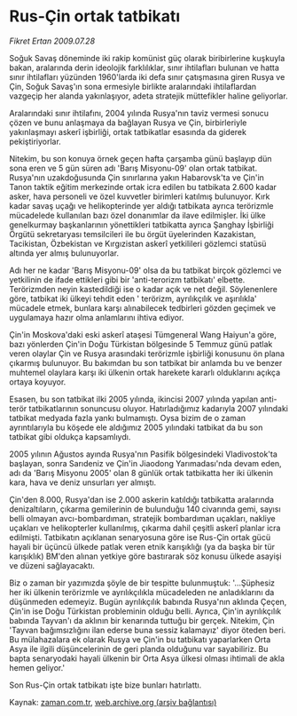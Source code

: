 # Rus-Çin ortak tatbikatı

*Fikret Ertan 2009.07.28*

<tr><td class="metin" colspan="2" style="padding-top: 20px; padding-left: 5px; padding-right: 10px;">Soğuk Savaş döneminde iki rakip komünist güç olarak biribirlerine kuşkuyla bakan, aralarında derin ideolojik farklılıklar, sınır ihtilafları bulunan ve hatta sınır ihtilafları yüzünden 1960'larda iki defa sınır çatışmasına giren Rusya ve Çin, Soğuk Savaş'ın sona ermesiyle birlikte aralarındaki ihtilaflardan vazgeçip her alanda yakınlaşıyor, adeta stratejik müttefikler haline geliyorlar.</td></tr><tr><td class="metin" colspan="2" style="padding-top: 20px; padding-left: 5px; padding-right: 10px;"><p>Aralarındaki sınır ihtilafını, 2004 yılında Rusya'nın taviz vermesi sonucu çözen ve bunu anlaşmaya da bağlayan Rusya ve Çin, birbirleriyle yakınlaşmayı askerî işbirliği, ortak tatbikatlar esasında da giderek pekiştiriyorlar.
<p> Nitekim, bu son konuya örnek geçen hafta çarşamba günü başlayıp dün sona eren ve 5 gün süren adı 'Barış Misyonu-09' olan ortak tatbikat. Rusya'nın uzakdoğusunda Çin sınırlarına yakın Habarovsk'ta ve Çin'in Tanon taktik eğitim merkezinde ortak icra edilen bu tatbikata 2.600 kadar asker, hava personeli ve özel kuvvetler birimleri katılmış bulunuyor. Kırk kadar savaş uçağı ve helikopterinde yer aldığı tatbikata ayrıca terörizmle mücadelede kullanılan bazı özel donanımlar da ilave edilmişler. İki ülke genelkurmay başkanlarının yönettikleri tatbikatta ayrıca Şanghay İşbirliği Örgütü sekretaryası temsilcileri ile bu örgüt üyelerinden Kazakistan, Tacikistan, Özbekistan ve Kırgızistan askerî yetkilileri gözlemci statüsü altında yer almış bulunuyorlar.
<p> Adı her ne kadar 'Barış Misyonu-09' olsa da bu tatbikat birçok gözlemci ve yetkilinin de ifade ettikleri gibi bir 'anti-terorizm tatbikatı' elbette. Terörizmden neyin kastedildiği ise o kadar açık ve net değil. Söylenenlere göre, tatbikat iki ülkeyi tehdit eden ' terörizm, ayrılıkçılık ve aşırılıkla' mücadele etmek, bunlara karşı alınabilecek tedbirleri gözden geçimek ve uygulamaya hazır olma anlamlarını ihtiva ediyor. 
<p> Çin'in Moskova'daki eski askerî ataşesi Tümgeneral Wang Haiyun'a göre, bazı yönlerden Çin'in Doğu Türkistan bölgesinde 5 Temmuz günü patlak veren olaylar Çin ve Rusya arasındaki terörizmle işbirliği konusunu ön plana çıkarmış bulunuyor. Bu bakımdan bu son tatbikat bir anlamda bu ve benzer muhtemel olaylara karşı iki ülkenin ortak harekete kararlı olduklarını açıkça ortaya koyuyor.
<p> Esasen, bu son tatbikat ilki 2005 yılında, ikincisi 2007 yılında yapılan anti-terör tatbikatlarının sonuncusu oluyor. Hatırladığımız kadarıyla 2007 yılındaki tatbikat medyada fazla yankı bulmamıştı. Oysa bizim de o zaman ayrıntılarıyla bu köşede ele aldığımız 2005 yılındaki tatbikat da bu son tatbikat gibi oldukça kapsamlıydı.
<p> 2005 yılının Ağustos ayında Rusya'nın Pasifik bölgesindeki Vladivostok'ta başlayan, sonra Sarıdeniz ve Çin'in Jiaodong Yarımadası'nda devam eden, adı da 'Barış Misyonu 2005' olan 8 günlük ortak tatbikatta her iki ülkenin kara, hava ve deniz unsurları yer almıştı.
<p> Çin'den 8.000, Rusya'dan ise 2.000 askerin katıldığı tatbikatta aralarında denizaltıların, çıkarma gemilerinin de bulunduğu 140 civarında gemi, sayısı belli olmayan avcı-bombardıman, stratejik bombardıman uçakları, nakliye uçakları ve helikopterler kullanılmış, çıkarma dahil çeşitli askerî planlar icra edilmişti. Tatbikatın açıklanan senaryosuna göre ise Rus-Çin ortak gücü hayali bir üçüncü ülkede patlak veren etnik karışıklığı (ya da başka bir tür karışıklık) BM'den alınan yetkiye göre bastırarak söz konusu ülkede asayişi ve düzeni sağlayacaktı.
<p> Biz o zaman bir yazımızda şöyle de bir tespitte bulunmuştuk: '...Şüphesiz her iki ülkenin terörizmle ve ayrılıkçılıkla mücadeleden ne anladıklarını da düşünmeden edemeyiz. Bugün ayrılıkçılık babında Rusya'nın aklında Çeçen, Çin'in ise Doğu Türkistan probleminin olduğu belli. Ayrıca, Çin'in ayrılıkçılık babında Tayvan'ı da aklının bir kenarında tuttuğu bir gerçek. Nitekim, Çin 'Tayvan bağımsızlığını ilan ederse buna sessiz kalamayız' diyor öteden beri. Bu mülahazalara ek olarak Rusya ve Çin'in bu tatbikatı yaparlarken Orta Asya ile ilgili düşüncelerinin de geri planda olduğunu var sayabiliriz. Bu bapta senaryodaki hayali ülkenin bir Orta Asya ülkesi olması ihtimali de akla hemen geliyor.'
<p> Son Rus-Çin ortak tatbikatı işte bize bunları hatırlattı.<br/></p></p></p></p></p></p></p></p></p></td></tr>

Kaynak: [zaman.com.tr](http://zaman.com.tr/yazar.do?yazino=874079), [web.archive.org (arşiv bağlantısı)](http://web.archive.org/web/20090906003506/http://www.zaman.com.tr:80/yazar.do?yazino=874079)
